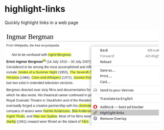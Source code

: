 # highlight-links
Quickly highlight links in a web page

![screenshot](https://github.com/AlexisZam/highlight-links/blob/main/screenshot.png)
